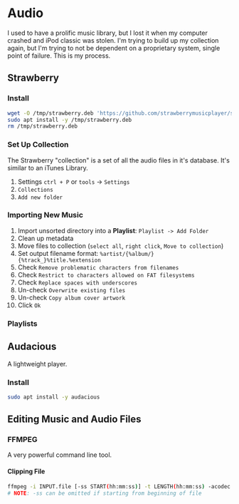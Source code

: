 # Audio
I used to have a prolific music library, but I lost it when my computer crashed and iPod classic was stolen.
I'm trying to build up my collection again, but I'm trying to not be dependent on a proprietary system, single point of failure.
This is my process.

## Strawberry
### Install
```bash
wget -O /tmp/strawberry.deb 'https://github.com/strawberrymusicplayer/strawberry/releases/download/0.6.11/strawberry_0.6.11-eoan_amd64.deb'
sudo apt install -y /tmp/strawberry.deb
rm /tmp/strawberry.deb
```

### Set Up Collection
The Strawberry "collection" is a set of all the audio files in it's database.
It's similar to an iTunes Library.

1. Settings `ctrl + P` or `tools` -> `Settings`
2. `Collections`
3. `Add new folder`

### Importing New Music

1. Import unsorted directory into a **Playlist**: `Playlist -> Add Folder`
2. Clean up metadata
3. Move files to collection (`select all`, `right click`, `Move to collection`)
4. Set output filename format: `%artist/{%album/}{%track_}%title.%extension`
5. Check `Remove problematic characters from filenames`
5. Check `Restrict to characters allowed on FAT filesystems`
6. Check `Replace spaces with underscores`
7. Un-check `Overwrite existing files`
8. Un-check `Copy album cover artwork`
9. Click `Ok`

### Playlists





## Audacious
A lightweight player.

### Install
```bash
sudo apt install -y audacious
```





## Editing Music and Audio Files
### FFMPEG
A very powerful command line tool.

#### Clipping File
```bash
ffmpeg -i INPUT.file [-ss START(hh:mm:ss)] -t LENGTH(hh:mm:ss) -acodec copy OUTPUT.file
# NOTE: -ss can be omitted if starting from beginning of file
```
